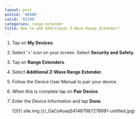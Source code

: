 ```yaml
---
layout: post
postid: '00400'
catid: '01700'
categories: range-extender
title: How to add Additional Z-Wave Range Extender?
---
```


1. Tap on **My Devices**.

2. Select '+' icon on your screen. Select **Security and Safety**.

3. Tap on **Range Extenders**.

4. Select **Additional Z-Wave Range Extender.**

5. Follow the Device User Manual to pair your device.

6. When this is complete tap on **Pair Device**.

7. Enter the Device Information and tap **Done**.

    ![]({{ site.img }}/_OaCs4oaqS41487967278981-untitled.jpg)